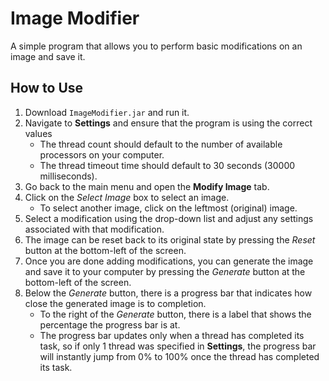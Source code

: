 # Image Modifier
A simple program that allows you to perform basic modifications on an image and save it.

## How to Use
1. Download `ImageModifier.jar` and run it.
2. Navigate to **Settings** and ensure that the program is using the correct values
    - The thread count should default to the number of available processors on your computer.
    - The thread timeout time should default to 30 seconds (30000 milliseconds).
3. Go back to the main menu and open the **Modify Image** tab.
4. Click on the *Select Image* box to select an image.
    - To select another image, click on the leftmost (original) image.
5. Select a modification using the drop-down list and adjust any settings associated with that modification.
6. The image can be reset back to its original state by pressing the *Reset* button at the bottom-left of the screen.
7. Once you are done adding modifications, you can generate the image and save it to your computer by pressing the 
*Generate* button at the bottom-left of the screen.
8. Below the *Generate* button, there is a progress bar that indicates how close the generated image is to completion.
    - To the right of the *Generate* button, there is a label that shows the percentage the progress bar is at.
    - The progress bar updates only when a thread has completed its task, so if only 1 thread was specified
     in **Settings**, the progress bar will instantly jump from 0% to 100% once the thread has completed 
     its task.

